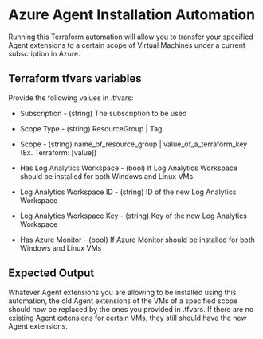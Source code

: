 # Azure Agent Installation Automation

Running this Terraform automation will allow you to transfer your specified Agent extensions to a certain scope of Virtual Machines under a current subscription in Azure.
## Terraform tfvars  variables

Provide the following values in .tfvars:

- Subscription - (string) The subscription to be used
- Scope Type - (string) ResourceGroup | Tag
- Scope - (string) name_of_resource_group | value_of_a_terraform_key (Ex. Terraform: [value])

- Has Log Analytics Workspace - (bool) If Log Analytics Workspace should be installed for both Windows and Linux VMs
- Log Analytics Workspace ID - (string) ID of the new Log Analytics Workspace
- Log Analytics Workspace Key - (string) Key of the new Log Analytics Workspace

- Has Azure Monitor - (bool) If Azure Monitor should be installed for both Windows and Linux VMs
## Expected Output

Whatever Agent extensions you are allowing to be installed using this automation, the old Agent extensions of the VMs of a specified scope should now be replaced by the ones you provided in .tfvars. If there are no existing Agent extensions for certain VMs, they still should have the new Agent extensions.